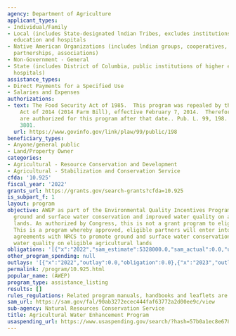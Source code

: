 ```yaml
---
agency: Department of Agriculture
applicant_types:
- Individual/Family
- Local (includes State-designated lndian Tribes, excludes institutions of higher
  education and hospitals
- Native American Organizations (includes lndian groups, cooperatives, corporations,
  partnerships, associations)
- Non-Government - General
- State (includes District of Columbia, public institutions of higher education and
  hospitals)
assistance_types:
- Direct Payments for a Specified Use
- Salaries and Expenses
authorizations:
- text: The Food Security Act of 1985.  This program was repealed by the Agricultural
    Act of 2014 (2014 Farm Bill), effective February 7, 2014.  Therefore, no new enrollments
    are authorized for this program after that date.. Pub. L. 99, 198. 16 U.S.C. &sect;
    3801.
  url: https://www.govinfo.gov/link/plaw/99/public/198
beneficiary_types:
- Anyone/general public
- Land/Property Owner
categories:
- Agricultural - Resource Conservation and Development
- Agricultural - Stabilization and Conservation Service
cfda: '10.925'
fiscal_year: '2022'
grants_url: https://grants.gov/search-grants?cfda=10.925
is_subpart_f: 1
layout: program
objective: AWEP as part of the Environmental Quality Incentives Program, promotes
  ground and surface water conservation and improved water quality on agricultural
  lands. As authorized by Congress, this is not a grant program to eligible partners.
  This is a program whereby approved, eligible partners will enter into multi-year
  agreements with NRCS to promote ground and surface water conservation, or improve
  water quality on eligible agricultural lands
obligations: '[{"x":"2022","sam_estimate":5328000.0,"sam_actual":0.0,"usa_spending_actual":-0.54},{"x":"2023","sam_estimate":315000.0,"sam_actual":0.0,"usa_spending_actual":180000.0},{"x":"2024","sam_estimate":299000.0,"sam_actual":0.0,"usa_spending_actual":0.0}]'
other_program_spending: null
outlays: '[{"x":"2022","outlay":0.0,"obligation":0.0},{"x":"2023","outlay":82386.43,"obligation":180000.0},{"x":"2024","outlay":0.0,"obligation":0.0}]'
permalink: /program/10.925.html
popular_name: (AWEP)
program_type: assistance_listing
results: []
rules_regulations: Related program manuals, handbooks and leaflets are issued by NRCS.
sam_url: https://sam.gov/fal/90ab3272ecec444faf63772a2d00ee9c/view
sub-agency: Natural Resources Conservation Service
title: Agricultural Water Enhancement Program
usaspending_url: https://www.usaspending.gov/search/?hash=57b0a1ec8e6789b77ad7a199b7e1846f
---
```

